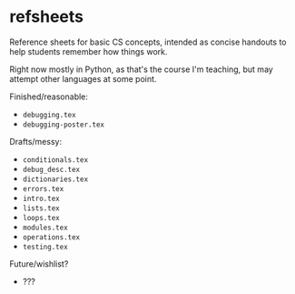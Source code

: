 refsheets
===

Reference sheets for basic CS concepts, intended as concise handouts to help students remember how things work.

Right now mostly in Python, as that's the course I'm teaching, but may attempt other languages at some point.

Finished/reasonable:

* `debugging.tex`
* `debugging-poster.tex`

Drafts/messy:

* `conditionals.tex`
* `debug_desc.tex`
* `dictionaries.tex`
* `errors.tex`
* `intro.tex`
* `lists.tex`
* `loops.tex`
* `modules.tex`
* `operations.tex`
* `testing.tex`

Future/wishlist?

* ???
